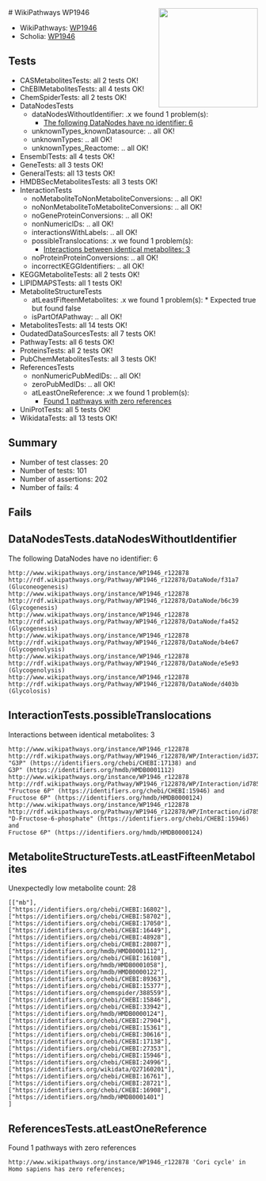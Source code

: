 <img style="float: right; width: 200px" src="https://upload.wikimedia.org/wikipedia/commons/thumb/8/83/Wplogo_with_text_500.png/640px-Wplogo_with_text_500.png" />
# WikiPathways WP1946

* WikiPathways: [WP1946](https://new.wikipathways.org/pathways/WP1946)
* Scholia: [WP1946](https://scholia.toolforge.org/wikipathways/WP1946)
## Tests
* CASMetabolitesTests: all 2 tests OK!
* ChEBIMetabolitesTests: all 4 tests OK!
* ChemSpiderTests: all 2 tests OK!
* DataNodesTests
    * dataNodesWithoutIdentifier: .x we found 1 problem(s):
        * [The following DataNodes have no identifier: 6](#d2d32fa5)
    * unknownTypes_knownDatasource: .. all OK!
    * unknownTypes: .. all OK!
    * unknownTypes_Reactome: .. all OK!
* EnsemblTests: all 4 tests OK!
* GeneTests: all 3 tests OK!
* GeneralTests: all 13 tests OK!
* HMDBSecMetabolitesTests: all 3 tests OK!
* InteractionTests
    * noMetaboliteToNonMetaboliteConversions: .. all OK!
    * noNonMetaboliteToMetaboliteConversions: .. all OK!
    * noGeneProteinConversions: .. all OK!
    * nonNumericIDs: .. all OK!
    * interactionsWithLabels: .. all OK!
    * possibleTranslocations: .x we found 1 problem(s):
        * [Interactions between identical metabolites: 3](#d59038c6)
    * noProteinProteinConversions: .. all OK!
    * incorrectKEGGIdentifiers: .. all OK!
* KEGGMetaboliteTests: all 2 tests OK!
* LIPIDMAPSTests: all 1 tests OK!
* MetaboliteStructureTests
    * atLeastFifteenMetabolites: .x we found 1 problem(s):
            * Expected true but found false
    * isPartOfAPathway: .. all OK!
* MetabolitesTests: all 14 tests OK!
* OudatedDataSourcesTests: all 7 tests OK!
* PathwayTests: all 6 tests OK!
* ProteinsTests: all 2 tests OK!
* PubChemMetabolitesTests: all 3 tests OK!
* ReferencesTests
    * nonNumericPubMedIDs: .. all OK!
    * zeroPubMedIDs: .. all OK!
    * atLeastOneReference: .x we found 1 problem(s):
        * [Found 1 pathways with zero references](#35eb778e)
* UniProtTests: all 5 tests OK!
* WikidataTests: all 13 tests OK!


## Summary

* Number of test classes: 20
* Number of tests: 101
* Number of assertions: 202
* Number of fails: 4

## Fails

<a name="d2d32fa5" />

## DataNodesTests.dataNodesWithoutIdentifier

The following DataNodes have no identifier: 6
```
http://www.wikipathways.org/instance/WP1946_r122878 http://rdf.wikipathways.org/Pathway/WP1946_r122878/DataNode/f31a7 (Gluconeogenesis)
http://www.wikipathways.org/instance/WP1946_r122878 http://rdf.wikipathways.org/Pathway/WP1946_r122878/DataNode/b6c39 (Glycogenesis)
http://www.wikipathways.org/instance/WP1946_r122878 http://rdf.wikipathways.org/Pathway/WP1946_r122878/DataNode/fa452 (Glycogenesis)
http://www.wikipathways.org/instance/WP1946_r122878 http://rdf.wikipathways.org/Pathway/WP1946_r122878/DataNode/b4e67 (Glycogenolysis)
http://www.wikipathways.org/instance/WP1946_r122878 http://rdf.wikipathways.org/Pathway/WP1946_r122878/DataNode/e5e93 (Glycogenolysis)
http://www.wikipathways.org/instance/WP1946_r122878 http://rdf.wikipathways.org/Pathway/WP1946_r122878/DataNode/d403b (Glycolosis)
```

<a name="d59038c6" />

## InteractionTests.possibleTranslocations

Interactions between identical metabolites: 3
```
http://www.wikipathways.org/instance/WP1946_r122878 http://rdf.wikipathways.org/Pathway/WP1946_r122878/WP/Interaction/id37235231 "G3P" (https://identifiers.org/chebi/CHEBI:17138) and 
G3P" (https://identifiers.org/hmdb/HMDB0001112)
http://www.wikipathways.org/instance/WP1946_r122878 http://rdf.wikipathways.org/Pathway/WP1946_r122878/WP/Interaction/id78502cf0 "Fructose 6P" (https://identifiers.org/chebi/CHEBI:15946) and 
Fructose 6P" (https://identifiers.org/hmdb/HMDB0000124)
http://www.wikipathways.org/instance/WP1946_r122878 http://rdf.wikipathways.org/Pathway/WP1946_r122878/WP/Interaction/id78502cf0 "D-Fructose-6-phosphate" (https://identifiers.org/chebi/CHEBI:15946) and 
Fructose 6P" (https://identifiers.org/hmdb/HMDB0000124)
```

<a name="3b0f981f" />

## MetaboliteStructureTests.atLeastFifteenMetabolites

Unexpectedly low metabolite count: 28

```
[["mb"],
["https://identifiers.org/chebi/CHEBI:16802"],
["https://identifiers.org/chebi/CHEBI:58702"],
["https://identifiers.org/chebi/CHEBI:17050"],
["https://identifiers.org/chebi/CHEBI:16449"],
["https://identifiers.org/chebi/CHEBI:48928"],
["https://identifiers.org/chebi/CHEBI:28087"],
["https://identifiers.org/hmdb/HMDB0001112"],
["https://identifiers.org/chebi/CHEBI:16108"],
["https://identifiers.org/hmdb/HMDB0001058"],
["https://identifiers.org/hmdb/HMDB0000122"],
["https://identifiers.org/chebi/CHEBI:89363"],
["https://identifiers.org/chebi/CHEBI:15377"],
["https://identifiers.org/chemspider/388559"],
["https://identifiers.org/chebi/CHEBI:15846"],
["https://identifiers.org/chebi/CHEBI:33942"],
["https://identifiers.org/hmdb/HMDB0000124"],
["https://identifiers.org/chebi/CHEBI:27904"],
["https://identifiers.org/chebi/CHEBI:15361"],
["https://identifiers.org/chebi/CHEBI:30616"],
["https://identifiers.org/chebi/CHEBI:17138"],
["https://identifiers.org/chebi/CHEBI:27353"],
["https://identifiers.org/chebi/CHEBI:15946"],
["https://identifiers.org/chebi/CHEBI:24996"],
["https://identifiers.org/wikidata/Q27160201"],
["https://identifiers.org/chebi/CHEBI:16761"],
["https://identifiers.org/chebi/CHEBI:28721"],
["https://identifiers.org/chebi/CHEBI:16908"],
["https://identifiers.org/hmdb/HMDB0001401"]
]
```

<a name="35eb778e" />

## ReferencesTests.atLeastOneReference

Found 1 pathways with zero references
```
http://www.wikipathways.org/instance/WP1946_r122878 'Cori cycle' in Homo sapiens has zero references; 
```

